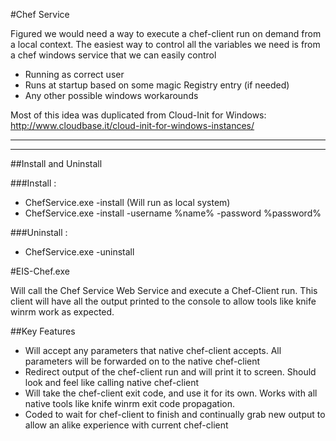#Chef Service


Figured we would need a way to execute a chef-client run on demand from a local context.  The easiest way to control all the variables we need is from a chef windows service that we can easily control

  - Running as correct user
  - Runs at startup based on some magic Registry entry (if needed)
  - Any other possible windows workarounds
  

Most of this idea was duplicated from Cloud-Init for Windows:
http://www.cloudbase.it/cloud-init-for-windows-instances/

---

---

##Install and Uninstall

     
###Install :
 - ChefService.exe -install (Will run as local system)
 - ChefService.exe -install -username %name% -password %password%

###Uninstall :

 - ChefService.exe -uninstall

 
#EIS-Chef.exe
 
Will call the Chef Service Web Service and execute a Chef-Client run.  This client will have all the output printed to the console to allow tools like knife winrm work as expected.

##Key Features
 * Will accept any parameters that native chef-client accepts.  All parameters will be forwarded on to the native chef-client
 * Redirect output of the chef-client run and will print it to screen.  Should look and feel like calling native chef-client
 * Will take the chef-client exit code, and use it for its own.  Works with all native tools like knife winrm exit code propagation.
 * Coded to wait for chef-client to finish and continually grab new output to allow an alike experience with current chef-client